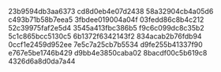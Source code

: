 23b9594db3aa6373
cd8d0eb4e07d2438
58a32904cb4a05d6
c493b71b58b7eea5
3fbdee019004a04f
03fedd86c8b4c212
52c39975faf2e5d4
3545a413fbc386b5
f9c6c099dc8c35b2
5c1c865bcc5130c5
6b1372f6342143f2
834acab2b76fdb94
0ccf1e2459d952ee
7e5c7a25cb7b5534
d9fe255b41337f90
e767e5be1746b429
d9bb4e3850caba02
8bacdf00c5b619c8
4326d6a8d0da7a44
